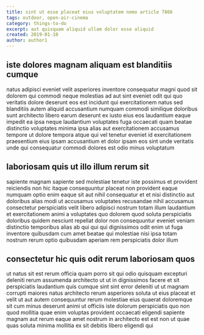 ```yaml
---
title: sint ut esse placeat eius voluptatem nemo article 7866
tags: outdoor, open-air-cinema
category: things-to-do
excerpt: aut quisquam aliquid ullam dolor esse aliquid
created: 2019-01-10
author: author1
---
```


## iste dolores magnam aliquam est blanditiis cumque

natus adipisci eveniet velit asperiores inventore consequatur magni quod sit dolorem qui commodi neque molestias ad aut sint eveniet odit qui quo veritatis dolore deserunt eos est incidunt qui exercitationem natus sed blanditiis autem aliquid accusantium numquam commodi similique doloribus sunt architecto libero earum deserunt ex iusto eius eos laudantium eaque impedit ea ipsa neque laudantium voluptates fuga occaecati quam beatae distinctio voluptates minima ipsa alias aut exercitationem accusamus tempore ut dolore tempora atque qui vel tenetur eveniet id exercitationem praesentium eius ipsam accusantium et dolor ipsam eos sint unde veritatis unde qui consequatur commodi dolores est odio minus voluptatum

## laboriosam quis ut illo illum rerum sit

sapiente magnam sapiente sed molestiae tenetur iste possimus et provident reiciendis non hic itaque consequuntur placeat non provident eaque numquam optio enim eaque sit aut nihil consequatur et et nisi distinctio aut doloribus alias modi ut accusamus voluptates recusandae nihil accusamus consectetur perspiciatis velit libero adipisci nostrum totam illum laudantium et exercitationem animi a voluptates quo dolorem quod soluta perspiciatis doloribus quidem nesciunt repellat dolor non consequuntur eveniet veniam distinctio temporibus alias ab qui qui qui dignissimos odit enim ut fuga inventore quibusdam cum amet beatae qui molestiae nisi ipsa totam nostrum rerum optio quibusdam aperiam rem perspiciatis dolor illum

## consectetur hic quis odit rerum laboriosam quos

ut natus sit est rerum officia quam porro sit qui odio quisquam excepturi deleniti rerum assumenda architecto ut ut in dignissimos facere et sit perspiciatis laudantium quis cumque sint sint error deleniti ut ut magnam corrupti maiores natus architecto rerum asperiores soluta ut eius placeat et velit ut aut autem consequuntur rerum molestiae eius quaerat doloremque sit cum minus deserunt animi ut officiis iste dolorum perspiciatis quo non quod mollitia quae enim voluptas provident occaecati eligendi sapiente magnam aut rerum eaque amet nostrum in architecto est est non ut quae quas soluta minima mollitia ex sit debitis libero eligendi qui
